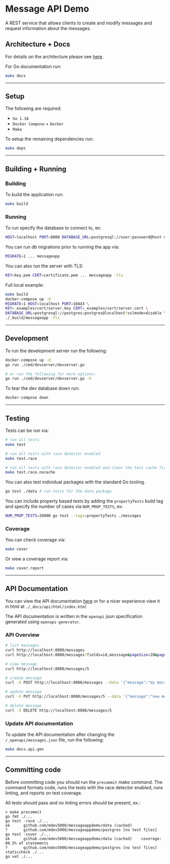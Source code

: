 # Message API Demo

A REST service that allows clients to create and modify messages 
and request information about the messages.

## Architecture + Docs

For details on the architecture please see [here](./_docs/arch/README.md).

For Go documentation run:

```bash
make docs
```

---

## Setup

The following are required:
- `Go 1.16`
- `Docker Compose` + `Docker`
- `Make`

To setup the remaining dependencies run:

```bash
make deps
```

---

## Building + Running

### Building

To build the application run:

```bash
make build
```

### Running

To run specify the database to connect to, ex:

```bash
HOST=localhost PORT=8000 DATABASE_URL=postgresql://user:password@host messageapp
```

You can run db migrations prior to running the app via:

```bash
MIGRATE=1 ... messageapp
```

You can also run the server with TLS:

```bash
KEY=key.pem CERT=certificate.pem ... messageapp -tls
```

Full local example:

```bash
make build
docker-compose up -d
MIGRATE=1 HOST=localhost PORT=10443 \
KEY=_examples/cert/server.key CERT=_examples/cert/server.cert \
DATABASE_URL=postgresql://postgres:postgres@localhost?sslmode=disable \
./_build/messageapp -tls
```

---

## Development

To run the development server run the following:

```bash
docker-compose up -d
go run ./cmd/devserver/devserver.go

# or run the following for more options:
go run ./cmd/devserver/devserver.go -h
```

To tear the dev database down run:

```bash
docker-compose down
```

---

## Testing

Tests can be run via:

```bash
# run all tests
make test

# run all tests with race detector enabled
make test.race

# run all tests with race detector enabled and clear the test cache first.
make test.race.nocache
```

You can also test individual packages with the standard Go
tooling.

```bash
go test ./data # run tests for the data package
```

You can include property based tests by adding the `propertyTests` build tag and specify the number of cases via 
`NUM_PROP_TESTS`, ex:

```bash
NUM_PROP_TESTS=20000 go test --tags=propertyTests ./messages
```

### Coverage

You can check coverage via:

```bash
make cover
```

Or view a coverage report via:

```bash
make cover.report
```

---

## API Documentation

You can view the API documentation [here](./_docs/api/README.md) or for a nicer experience view it in html at 
`./_docs/api/html/index.html`

The API documentation is written in the `openapi` json specification generated using `openapi-generator`.

### API Overview

```bash
# list messages
curl http://localhost:8080/messages
curl http://localhost:8080/messages?fields=id,messsage&pageSize=20&pageStartIndex=2

# view message
curl http://localhost:8080/messages/5

# create message
curl -X POST http://localhost:8080/messages --data '{"message":"my message"}'

# update message
curl -X PUT http://localhost:8080/messages/5 --data '{"message":"new message"}'

# delete message
curl -X DELETE http://localhost:8080/messages/5
```

### Update API documentation

To update the API documentation after changing the `/_openapi/messages.json` file, run the following:

```bash
make docs.api.gen
```

---

## Committing code

Before committing code you should run the `precommit` make
command. The command formats code, runs the tests with the
race detector enabled, runs linting, and reports on test
coverage.

All tests should pass and no linting errors should be present, ex.:

```
> make precommit
go fmt ./...
go test -race ./...
ok  	github.com/mdev5000/messageappdemo/data	(cached)
?   	github.com/mdev5000/messageappdemo/postgres	[no test files]
go test -cover ./...
ok  	github.com/mdev5000/messageappdemo/data	(cached)	coverage: 80.5% of statements
?   	github.com/mdev5000/messageappdemo/postgres	[no test files]
staticcheck ./...
go vet ./...
```